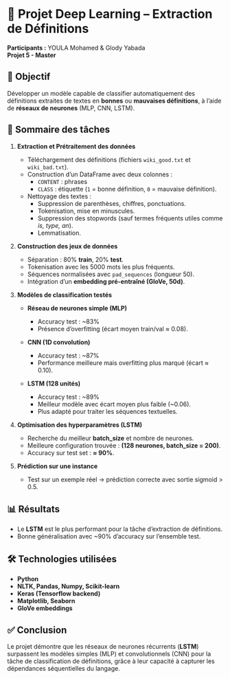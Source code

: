 # 🚀 Projet Deep Learning – Extraction de Définitions

**Participants :** YOULA Mohamed & Glody Yabada  
**Projet 5 - Master**  

## 🎯 Objectif
Développer un modèle capable de classifier automatiquement des définitions extraites de textes en **bonnes** ou **mauvaises définitions**, à l’aide de **réseaux de neurones** (MLP, CNN, LSTM).

## 📌 Sommaire des tâches
1. **Extraction et Prétraitement des données**
   - Téléchargement des définitions (fichiers `wiki_good.txt` et `wiki_bad.txt`).  
   - Construction d’un DataFrame avec deux colonnes :  
     - `CONTENT` : phrases  
     - `CLASS` : étiquette (`1` = bonne définition, `0` = mauvaise définition).  
   - Nettoyage des textes :  
     - Suppression de parenthèses, chiffres, ponctuations.  
     - Tokenisation, mise en minuscules.  
     - Suppression des stopwords (sauf termes fréquents utiles comme *is, type, an*).  
     - Lemmatisation.  

2. **Construction des jeux de données**
   - Séparation : 80% **train**, 20% **test**.  
   - Tokenisation avec les 5000 mots les plus fréquents.  
   - Séquences normalisées avec `pad_sequences` (longueur 50).  
   - Intégration d’un **embedding pré-entraîné (GloVe, 50d)**.

3. **Modèles de classification testés**
   - **Réseau de neurones simple (MLP)**  
     - Accuracy test : ~83%  
     - Présence d’overfitting (écart moyen train/val ≈ 0.08).  

   - **CNN (1D convolution)**  
     - Accuracy test : ~87%  
     - Performance meilleure mais overfitting plus marqué (écart ≈ 0.10).  

   - **LSTM (128 unités)**  
     - Accuracy test : ~89%  
     - Meilleur modèle avec écart moyen plus faible (~0.06).  
     - Plus adapté pour traiter les séquences textuelles.  

4. **Optimisation des hyperparamètres (LSTM)**
   - Recherche du meilleur **batch_size** et nombre de neurones.  
   - Meilleure configuration trouvée : **(128 neurones, batch_size = 200)**.  
   - Accuracy sur test set : **≈ 90%**.  

5. **Prédiction sur une instance**
   - Test sur un exemple réel → prédiction correcte avec sortie sigmoid > 0.5.  

## 📊 Résultats
- Le **LSTM** est le plus performant pour la tâche d’extraction de définitions.  
- Bonne généralisation avec ~90% d’accuracy sur l’ensemble test.  

## 🛠️ Technologies utilisées
- **Python**  
- **NLTK, Pandas, Numpy, Scikit-learn**  
- **Keras (Tensorflow backend)**  
- **Matplotlib, Seaborn**  
- **GloVe embeddings**

## ✅ Conclusion
Le projet démontre que les réseaux de neurones récurrents (**LSTM**) surpassent les modèles simples (MLP) et convolutionnels (CNN) pour la tâche de classification de définitions, grâce à leur capacité à capturer les dépendances séquentielles du langage.  
